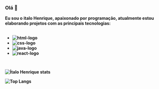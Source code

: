 ### Olá :wave:

<b>Eu sou o italo Henrique, apaixonado por programação, atualmente estou elaborando projetos com as principais tecnologias: <b/>
<br>
<br>
- <img src="https://img.shields.io/badge/HTML5-E34F26?style=for-the-badge&logo=html5&logoColor=white" alt="html-logo"/>
- <img src="https://img.shields.io/badge/CSS3-1572B6?style=for-the-badge&logo=css3&logoColor=white" alt="css-logo"/>
- <img src="https://img.shields.io/badge/JavaScript-F7DF1E?style=for-the-badge&logo=javascript&logoColor=black" alt="java-logo"/>
- <img src="https://img.shields.io/badge/React-20232A?style=for-the-badge&logo=react&logoColor=61DAFB" alt="react-logo"/>
 <br>
  


 ![Ítalo Henrique stats](https://github-readme-stats.vercel.app/api?username=italoh27&show_icons=true&theme=dark)

 
 
 ![Top Langs](https://github-readme-stats.vercel.app/api/top-langs/?username=italoh27&exclude_repo=github-readme-stats,anuraghazra.github.io)

